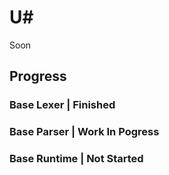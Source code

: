 # U#
Soon
## Progress
  ### Base Lexer         | Finished
  ### Base Parser        | Work In Pogress
  ### Base Runtime       | Not Started
